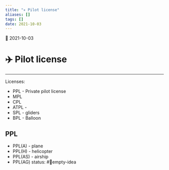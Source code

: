```yaml
---
title: "✈️ Pilot license"
aliases: []
tags: []
date: 2021-10-03
---
```

🌱 2021-10-03
# ✈️ Pilot license
___

Licenses:
- PPL - Private pilot license
- MPL
- CPL
- ATPL - 
- SPL - gliders
- BPL - Balloon

## PPL
* PPL(A) - plane
* PPL(H) - helicopter
* PPL(AS) - airship
* PPL(AG)
status: #💭empty-idea
